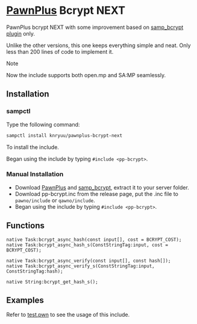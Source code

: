 # [PawnPlus](https://github.com/IS4Code/PawnPlus) Bcrypt NEXT
PawnPlus bcrypt NEXT with some improvement based on [samp_bcrypt plugin](https://github.com/Sreyas-Sreelal/samp-bcrypt) only.

Unlike the other versions, this one keeps everything simple and neat. Only less than 200 lines of code to implement it.

> [!NOTE]
> Now the include supports both open.mp and SA:MP seamlessly.

## Installation

### sampctl
Type the following command:
```bash
sampctl install knryuu/pawnplus-bcrypt-next
```
To install the include.

Began using the include by typing `#include <pp-bcrypt>`.

### Manual Installation
* Download [PawnPlus](https://github.com/IS4Code/PawnPlus/releases/latest) and [samp_bcrypt](https://github.com/Sreyas-Sreelal/samp-bcrypt/releases/latest), extract it to your server folder.
* Download pp-bcrypt.inc from the release page, put the .inc file to `pawno/include` or `qawno/include`.
* Began using the include by typing `#include <pp-bcrypt>`.

## Functions
```pawn
native Task:bcrypt_async_hash(const input[], cost = BCRYPT_COST);
native Task:bcrypt_async_hash_s(ConstStringTag:input, cost = BCRYPT_COST);

native Task:bcrypt_async_verify(const input[], const hash[]);
native Task:bcrypt_async_verify_s(ConstStringTag:input, ConstStringTag:hash);

native String:bcrypt_get_hash_s();
```

## Examples 
Refer to [test.pwn](/test.pwn) to see the usage of this include.
